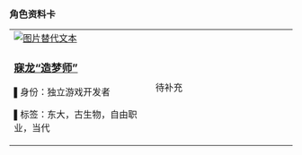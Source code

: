 ### 角色资料卡
<table>
  <tr>
    <td width="50%">
      <a href="https://gitee.com/lzmstr/character/wikis/%E8%A7%92%E8%89%B2/%E5%AF%90%E9%BE%99%E2%80%9C%E9%80%A0%E6%A2%A6%E5%B8%88%E2%80%9D">
        <img src="https://gitee.com/lzmstr/character/raw/master/%E5%AF%90%E9%BE%99%E2%80%9C%E9%80%A0%E6%A2%A6%E5%B8%88%E2%80%9D/1%E9%80%A0%E6%A2%A6%E5%B8%88%E5%A4%B4%E5%83%8F.png" 
             alt="图片替代文本" 
             style="max-height: 300px; display: block;">
      </a>
      <h3 style="font-weight: bold;"><a href="https://gitee.com/lzmstr/character/wikis/%E8%A7%92%E8%89%B2/%E5%AF%90%E9%BE%99%E2%80%9C%E9%80%A0%E6%A2%A6%E5%B8%88%E2%80%9D">寐龙“造梦师”</a></h3>
      <p>▌身份：独立游戏开发者</p>
      <p>▌标签：东大，古生物，自由职业，当代</p>
    </td>
    <td width="50%">
      待补充
    </td>
  </tr>
</table>